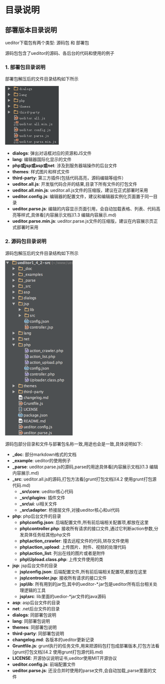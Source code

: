 # 目录说明

## 部署版本目录说明

ueditor下载包有两个类型: 源码包 和 部署包

源码包包含了ueditor的源码、各后台的代码和使用的例子

### 1. 部署包目录说明

部署包解压后的文件目录结构如下所示

![ueditor解压后的目录列表](images/dir.png)

* **dialogs**: 弹出对话框对应的资源和JS文件
* **lang**: 编辑器国际化显示的文件
* **php或jsp或asp或net**: 涉及到服务器端操作的后台文件
* **themes**: 样式图片和样式文件
* **third-party**: 第三方插件(包括代码高亮，源码编辑等组件）
* **ueditor.all.js**: 开发版代码合并的结果,目录下所有文件的打包文件
* **ueditor.all.min.js**: ueditor.all.js文件的压缩版，建议在正式部署时采用
* **ueditor.config.js**: 编辑器的配置文件，建议和编辑器实例化页面置于同一目录
* **ueditor.parse.js**: 编辑的内容显示页面引用，会自动加载表格、列表、代码高亮等样式,具体看[内容展示文档](1.3 编辑内容展示.md)
* **ueditor.parse.min.js**: ueditor.parse.js文件的压缩版，建议在内容展示页正式部署时采用

### 2. 源码包目录说明

源码包解压后的文件目录结构如下所示

![ueditor解压后的目录列表](images/srcdir.png)

源码包部分目录和文件与部署包名称一致,用途也会是一致,具体说明如下:

* **\_doc**: 部分markdown格式的文档
* **\_example**: ueditor的使用例子
* **\_parse**: ueditor.parse.js的源码,parse的用途具体看[内容展示文档](1.3 编辑内容展示.md)
* **\_src**: ueditor.all.js的源码,打包方法看[grunt打包文档](4.2 使用grunt打包源代码.md)
    * **\_src\core**: ueditor核心代码
    * **\_src\plugins**: 插件文件
    * **\_src\ui**: ui相关文件
    * **\_src\adapter**: 桥接层文件,对接ueditor核心和ui代码
* **php**: php后台文件的目录
    * **php\config.json**: 后端配置文件,所有前后端相关配置项,都放在这里
    * **php\controller.php**: 接收所有请求的接口文件,通过它判断action参数,分发具体任务给其他php文件
    * **php\action_crawler**: 撞去远程文件的代码,转存文件使用
    * **php\action_upload**: 上传图片、附件、视频的处理代码
    * **php\action_list**: 列出在线的图片或者是附件
    * **php\Upload.class.php**: 上传文件使用的类
* **jsp**: jsp后台文件的目录
    * **jsp\config.json**: 后端配置文件,所有前后端相关配置项,都放在这里
    * **jsp\controoler.jsp**: 接收所有请求的接口文件
    * **jsp\lib**: 所有用到的jar包,其中的ueditor-\*.jar包是ueditor所有后台相关处理逻辑的工具
    * **jsp\src**: lib里面的uedior-\*jar文件的java源码
* **asp**: asp后台文件的目录
* **net**: .net后台文件的目录
* **dialogs**: 同部署包说明
* **lang**: 同部署包说明
* **themes**: 同部署包说明
* **third-party**: 同部署包说明
* **changelog.md**: 各版本的ueditor更新记录
* **Gruntfile.js**: grunt执行的任务文件,用来把源码包打包成部署版本,打包方法看[grunt打包文档](4.2 使用grunt打包源代码.md)
* **LICENSE**: 开源协议说明证书,ueditor使用MIT开源协议
* **ueditor.config.js**: 前端配置文件
* **ueditor.parse.js**: 还没合并时使用的parse文件,会自动加载_parse里面的文件
